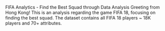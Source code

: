 FIFA Analytics - Find the Best Squad through Data Analysis
Greeting from Hong Kong! This is an analysis regarding the game FIFA 18, focusing on finding the best squad. The dataset contains all FIFA 18 players ~ 18K players and 70+ attributes.
